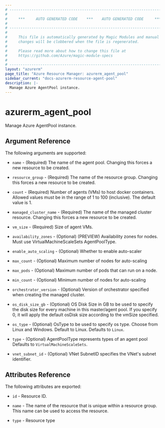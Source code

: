 ```yaml
---
# ----------------------------------------------------------------------------
#
#     ***     AUTO GENERATED CODE    ***    AUTO GENERATED CODE     ***
#
# ----------------------------------------------------------------------------
#
#     This file is automatically generated by Magic Modules and manual
#     changes will be clobbered when the file is regenerated.
#
#     Please read more about how to change this file at
#     https://github.com/Azure/magic-module-specs
#
# ----------------------------------------------------------------------------
layout: "azurerm"
page_title: "Azure Resource Manager: azurerm_agent_pool"
sidebar_current: "docs-azurerm-resource-agent-pool"
description: |-
  Manage Azure AgentPool instance.
---
```


# azurerm_agent_pool

Manage Azure AgentPool instance.


## Argument Reference

The following arguments are supported:

* `name` - (Required) The name of the agent pool. Changing this forces a new resource to be created.

* `resource_group` - (Required) The name of the resource group. Changing this forces a new resource to be created.

* `count` - (Required) Number of agents (VMs) to host docker containers. Allowed values must be in the range of 1 to 100 (inclusive). The default value is 1.

* `managed_cluster_name` - (Required) The name of the managed cluster resource. Changing this forces a new resource to be created.

* `vm_size` - (Required) Size of agent VMs.

* `availability_zones` - (Optional) (PREVIEW) Availability zones for nodes. Must use VirtualMachineScaleSets AgentPoolType.

* `enable_auto_scaling` - (Optional) Whether to enable auto-scaler

* `max_count` - (Optional) Maximum number of nodes for auto-scaling

* `max_pods` - (Optional) Maximum number of pods that can run on a node.

* `min_count` - (Optional) Minimum number of nodes for auto-scaling

* `orchestrator_version` - (Optional) Version of orchestrator specified when creating the managed cluster.

* `os_disk_size_gb` - (Optional) OS Disk Size in GB to be used to specify the disk size for every machine in this master/agent pool. If you specify 0, it will apply the default osDisk size according to the vmSize specified.

* `os_type` - (Optional) OsType to be used to specify os type. Choose from Linux and Windows. Default to Linux. Defaults to `Linux`.

* `type` - (Optional) AgentPoolType represents types of an agent pool Defaults to `VirtualMachineScaleSets`.

* `vnet_subnet_id` - (Optional) VNet SubnetID specifies the VNet's subnet identifier.

## Attributes Reference

The following attributes are exported:

* `id` - Resource ID.

* `name` - The name of the resource that is unique within a resource group. This name can be used to access the resource.

* `type` - Resource type
